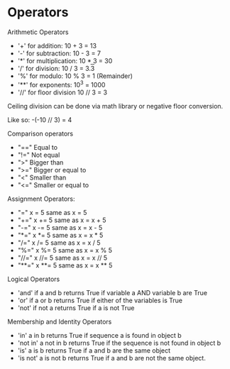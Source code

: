 # Operators
Arithmetic Operators
- '+'  for addition: 10 + 3 = 13
- '-'  for subtraction: 10 - 3 = 7
- '*'  for multiplication:  10 * 3 = 30
- '/'  for division: 10 / 3 = 3.<span style="text-decoration:overline">3</span>
- '%' for modulo: 10 % 3 = 1 (Remainder)
- '**' for exponents: 10<sup>3</sup> = 1000
- '//' for floor division 10 // 3 = 3

Ceiling division can be done via math library or negative floor conversion.

Like so: -(-10 // 3) = 4

Comparison operators
- "==" Equal to
- "!=" Not equal
- ">" Bigger than
- ">=" Bigger or equal to
- "<" Smaller than
- "<=" Smaller or equal to

Assignment Operators:
- "=" x = 5 same as x = 5
- "+=" x += 5 same as x = x + 5
- "-=" x -= 5 same as x = x - 5
- "*=" x *= 5 same as x = x * 5
- "/=" x /= 5 same as x = x / 5
- "%=" x %= 5 same as x = x % 5
- "//=" x //= 5 same as x = x // 5
- "**=" x **= 5 same as x = x ** 5

Logical Operators
- 'and' if a and b returns True if variable a AND variable b are True
- 'or' if a or b returns True if either of the variables is True
- 'not' if not a returns True if a is not True

Membership and Identity Operators
- 'in' a in b returns True if sequence a is found in object b
- 'not in' a not in b returns True if the sequence is not found in object b
- 'is' a is b returns True if a and b are the same object
- 'is not' a is not b returns True if a and b are not the same object.
